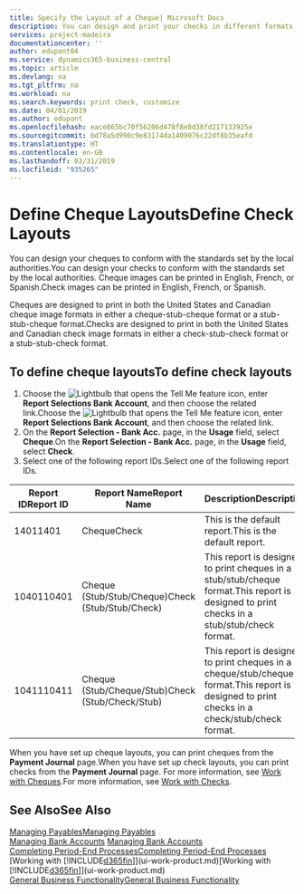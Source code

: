 ```yaml
---
title: Specify the Layout of a Cheque| Microsoft Docs
description: You can design and print your checks in different formats to conform with standards.
services: project-madeira
documentationcenter: ''
author: edupont04
ms.service: dynamics365-business-central
ms.topic: article
ms.devlang: na
ms.tgt_pltfrm: na
ms.workload: na
ms.search.keywords: print check, customize
ms.date: 04/01/2019
ms.author: edupont
ms.openlocfilehash: eace865bc70f56206d478f8e8d38fd217133925e
ms.sourcegitcommit: bd78a5d990c9e83174da1409076c22df8b35eafd
ms.translationtype: HT
ms.contentlocale: en-GB
ms.lasthandoff: 03/31/2019
ms.locfileid: "935265"
---
```

# <a name="define-check-layouts"></a><span data-ttu-id="8ff71-103">Define Cheque Layouts</span><span class="sxs-lookup"><span data-stu-id="8ff71-103">Define Check Layouts</span></span>
<span data-ttu-id="8ff71-104">You can design your cheques to conform with the standards set by the local authorities.</span><span class="sxs-lookup"><span data-stu-id="8ff71-104">You can design your checks to conform with the standards set by the local authorities.</span></span> <span data-ttu-id="8ff71-105">Cheque images can be printed in English, French, or Spanish.</span><span class="sxs-lookup"><span data-stu-id="8ff71-105">Check images can be printed in English, French, or Spanish.</span></span>

<span data-ttu-id="8ff71-106">Cheques are designed to print in both the United States and Canadian cheque image formats in either a cheque-stub-cheque format or a stub-stub-cheque format.</span><span class="sxs-lookup"><span data-stu-id="8ff71-106">Checks are designed to print in both the United States and Canadian check image formats in either a check-stub-check format or a stub-stub-check format.</span></span>

## <a name="to-define-check-layouts"></a><span data-ttu-id="8ff71-107">To define cheque layouts</span><span class="sxs-lookup"><span data-stu-id="8ff71-107">To define check layouts</span></span>
1. <span data-ttu-id="8ff71-108">Choose the ![Lightbulb that opens the Tell Me feature](media/ui-search/search_small.png "Tell me what you want to do") icon, enter **Report Selections Bank Account**, and then choose the related link.</span><span class="sxs-lookup"><span data-stu-id="8ff71-108">Choose the ![Lightbulb that opens the Tell Me feature](media/ui-search/search_small.png "Tell me what you want to do") icon, enter **Report Selections Bank Account**, and then choose the related link.</span></span>
2. <span data-ttu-id="8ff71-109">On the **Report Selection - Bank Acc.** page, in the **Usage** field, select **Cheque**.</span><span class="sxs-lookup"><span data-stu-id="8ff71-109">On the **Report Selection - Bank Acc.** page, in the **Usage** field, select **Check**.</span></span>
3. <span data-ttu-id="8ff71-110">Select one of the following report IDs.</span><span class="sxs-lookup"><span data-stu-id="8ff71-110">Select one of the following report IDs.</span></span>

| <span data-ttu-id="8ff71-111">Report ID</span><span class="sxs-lookup"><span data-stu-id="8ff71-111">Report ID</span></span> | <span data-ttu-id="8ff71-112">Report Name</span><span class="sxs-lookup"><span data-stu-id="8ff71-112">Report Name</span></span> | <span data-ttu-id="8ff71-113">Description</span><span class="sxs-lookup"><span data-stu-id="8ff71-113">Description</span></span> |
| --- | --- | --- |
| <span data-ttu-id="8ff71-114">1401</span><span class="sxs-lookup"><span data-stu-id="8ff71-114">1401</span></span> |<span data-ttu-id="8ff71-115">Cheque</span><span class="sxs-lookup"><span data-stu-id="8ff71-115">Check</span></span> |<span data-ttu-id="8ff71-116">This is the default report.</span><span class="sxs-lookup"><span data-stu-id="8ff71-116">This is the default report.</span></span> |
| <span data-ttu-id="8ff71-117">10401</span><span class="sxs-lookup"><span data-stu-id="8ff71-117">10401</span></span> |<span data-ttu-id="8ff71-118">Cheque (Stub/Stub/Cheque)</span><span class="sxs-lookup"><span data-stu-id="8ff71-118">Check (Stub/Stub/Check)</span></span> |<span data-ttu-id="8ff71-119">This report is designed to print cheques in a stub/stub/cheque format.</span><span class="sxs-lookup"><span data-stu-id="8ff71-119">This report is designed to print checks in a stub/stub/check format.</span></span> |
| <span data-ttu-id="8ff71-120">10411</span><span class="sxs-lookup"><span data-stu-id="8ff71-120">10411</span></span> |<span data-ttu-id="8ff71-121">Cheque (Stub/Cheque/Stub)</span><span class="sxs-lookup"><span data-stu-id="8ff71-121">Check (Stub/Check/Stub)</span></span> |<span data-ttu-id="8ff71-122">This report is designed to print cheques in a cheque/stub/cheque format.</span><span class="sxs-lookup"><span data-stu-id="8ff71-122">This report is designed to print checks in a check/stub/check format.</span></span> |

<span data-ttu-id="8ff71-123">When you have set up cheque layouts, you can print cheques from the **Payment Journal** page.</span><span class="sxs-lookup"><span data-stu-id="8ff71-123">When you have set up check layouts, you can print checks from the **Payment Journal** page.</span></span> <span data-ttu-id="8ff71-124">For more information, see [Work with Cheques](payables-how-work-checks.md).</span><span class="sxs-lookup"><span data-stu-id="8ff71-124">For more information, see [Work with Checks](payables-how-work-checks.md).</span></span>

## <a name="see-also"></a><span data-ttu-id="8ff71-125">See Also</span><span class="sxs-lookup"><span data-stu-id="8ff71-125">See Also</span></span>
[<span data-ttu-id="8ff71-126">Managing Payables</span><span class="sxs-lookup"><span data-stu-id="8ff71-126">Managing Payables</span></span>](payables-manage-payables.md)  
<span data-ttu-id="8ff71-127">[Managing Bank Accounts](bank-manage-bank-accounts.md) </span><span class="sxs-lookup"><span data-stu-id="8ff71-127">[Managing Bank Accounts](bank-manage-bank-accounts.md) </span></span>  
[<span data-ttu-id="8ff71-128">Completing Period-End Processes</span><span class="sxs-lookup"><span data-stu-id="8ff71-128">Completing Period-End Processes</span></span>](year-how-complete-period-end-processes.md)  
<span data-ttu-id="8ff71-129">[Working with [!INCLUDE[d365fin](includes/d365fin_md.md)]](ui-work-product.md)</span><span class="sxs-lookup"><span data-stu-id="8ff71-129">[Working with [!INCLUDE[d365fin](includes/d365fin_md.md)]](ui-work-product.md)</span></span>  
[<span data-ttu-id="8ff71-130">General Business Functionality</span><span class="sxs-lookup"><span data-stu-id="8ff71-130">General Business Functionality</span></span>](ui-across-business-areas.md)
